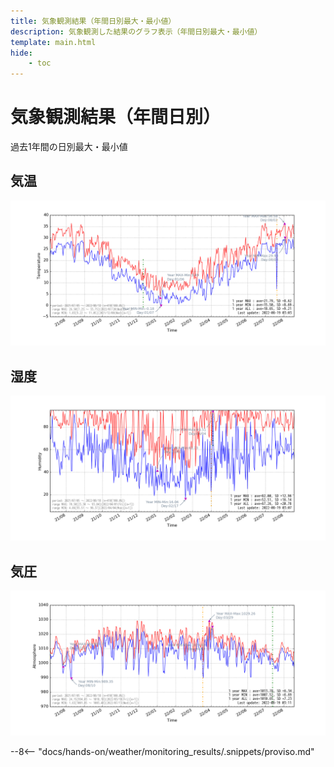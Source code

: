 ```yaml
---
title: 気象観測結果（年間日別最大・最小値）
description: 気象観測した結果のグラフ表示（年間日別最大・最小値）
template: main.html
hide:
    - toc
---
```


# 気象観測結果（年間日別）

過去1年間の日別最大・最小値

## 気温

[![S11_Tem-image]][S11_Tem-image]

## 湿度

[![S11_Hum-image]][S11_Hum-image]

## 気圧

[![S11_Atm-image]][S11_Atm-image]

[S11_Tem-image]: images/S11_Temperature-01y.png
[S11_Hum-image]: images/S11_Humidity-01y.png
[S11_Atm-image]: images/S11_Atmosphere-01y.png


<!---
  ここから：気象観測結果の公開に対する但し書き記載
-->

--8<-- "docs/hands-on/weather/monitoring_results/.snippets/proviso.md"

<!---
  ここまで：気象観測結果の公開に対する但し書き記載
-->
